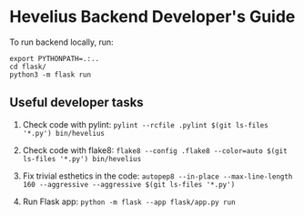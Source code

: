 # Hevelius Backend Developer's Guide

To run backend locally, run:

```shell
export PYTHONPATH=.:..
cd flask/
python3 -m flask run
```


## Useful developer tasks

1. Check code with pylint: `pylint --rcfile .pylint $(git ls-files '*.py') bin/hevelius`

2. Check code with flake8: `flake8 --config .flake8 --color=auto $(git ls-files '*.py') bin/hevelius`

3. Fix trivial esthetics in the code: `autopep8 --in-place --max-line-length 160 --aggressive --aggressive $(git ls-files '*.py')`

4. Run Flask app: `python -m flask --app flask/app.py run`

